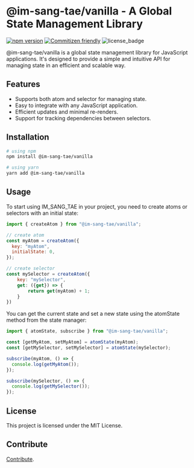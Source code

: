 # @im-sang-tae/vanilla - A Global State Management Library

[![npm version](https://badge.fury.io/js/@im-sang-tae%2Fvanilla.svg)](https://badge.fury.io/js/@im-sang-tae%2Fvanilla)
[![Commitizen friendly](https://img.shields.io/badge/commitizen-friendly-brightgreen.svg)](http://commitizen.github.io/cz-cli/)
![license_badge](https://img.shields.io/badge/license-MIT-lightgrey) 

@im-sang-tae/vanilla is a global state management library for JavaScript applications. It's designed to provide a simple and intuitive API for managing state in an efficient and scalable way.

## Features

- Supports both atom and selector for managing state.
- Easy to integrate with any JavaScript application.
- Efficient updates and minimal re-renders.
- Support for tracking dependencies between selectors.

## Installation

```bash
# using npm
npm install @im-sang-tae/vanilla

# using yarn
yarn add @im-sang-tae/vanilla
```

## Usage

To start using IM_SANG_TAE in your project, you need to create atoms or selectors with an initial state:

```javascript
import { createAtom } from "@im-sang-tae/vanilla";

// create atom
const myAtom = createAtom({
  key: "myAtom",
  initialState: 0,
});

// create selector
const mySelector = createAtom({
    key: "mySelector",
    get: ({get}) => {
        return get(myAtom) + 1;
    }
})
```

You can get the current state and set a new state using the atomState method from the state manager:

```javascript
import { atomState, subscribe } from "@im-sang-tae/vanilla";

const [getMyAtom, setMyAtom] = atomState(myAtom);
const [getMySelector, setMySelector] = atomState(mySelector);

subscribe(myAtom, () => {
  console.log(getMyAtom());
});

subscribe(mySelector, () => {
  console.log(getMySelector());
});
```

## License

This project is licensed under the MIT License.

## Contribute

[Contribute](https://github.com/modern-agile-team/im-sang-tae/blob/master/.github/workflows/CONTRIBUTE.md).
